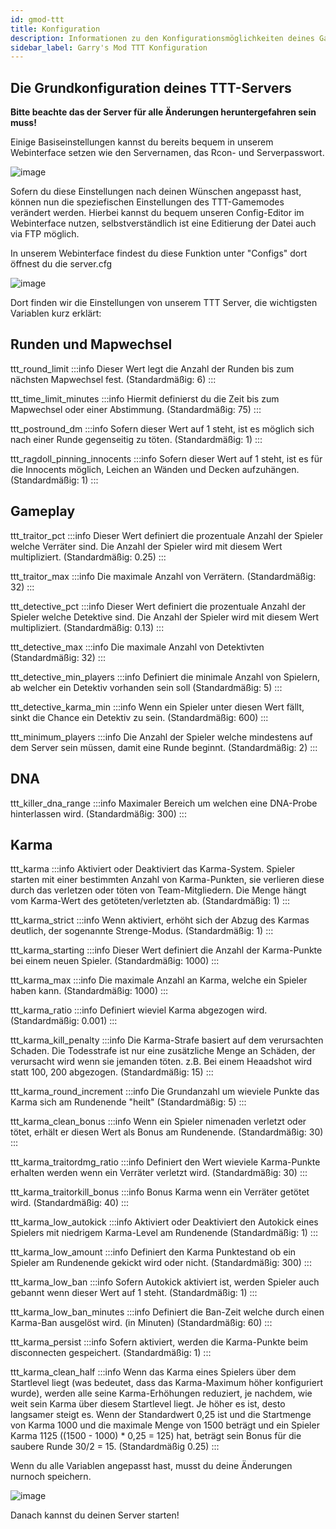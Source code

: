 ```yaml
---
id: gmod-ttt
title: Konfiguration
description: Informationen zu den Konfigurationsmöglichkeiten deines Garry's Mod TTT-Server von ZAP-Hosting -ZAP-Hosting.com Dokumentation
sidebar_label: Garry's Mod TTT Konfiguration
---
```


## Die Grundkonfiguration deines TTT-Servers

**Bitte beachte das der Server für alle Änderungen heruntergefahren sein muss!**

Einige Basiseinstellungen kannst du bereits bequem in unserem Webinterface setzen wie den Servernamen, das Rcon- und Serverpasswort.

![image](https://user-images.githubusercontent.com/26007280/189975778-3bc41b8b-c637-4f29-a7c5-7b80f184a70f.png)

Sofern du diese Einstellungen nach deinen Wünschen angepasst hast, können nun die speziefischen Einstellungen des TTT-Gamemodes verändert werden. Hierbei kannst du bequem unseren Config-Editor im Webinterface nutzen, selbstverständlich ist eine Editierung der Datei auch via FTP möglich.

In unserem Webinterface findest du diese Funktion unter "Configs" dort öffnest du die server.cfg

![image](https://user-images.githubusercontent.com/26007280/189975802-380b6ba8-70a1-49d2-8994-b83c199cf929.png)

Dort finden wir die Einstellungen von unserem TTT Server, die wichtigsten Variablen kurz erklärt:

## Runden und Mapwechsel
ttt_round_limit 
:::info
Dieser Wert legt die Anzahl der Runden bis zum nächsten Mapwechsel fest. (Standardmäßig: 6)
:::

ttt_time_limit_minutes
:::info
Hiermit definierst du die Zeit bis zum Mapwechsel oder einer Abstimmung. (Standardmäßig: 75)
:::

ttt_postround_dm
:::info
Sofern dieser Wert auf 1 steht, ist es möglich sich nach einer Runde gegenseitig zu töten. (Standardmäßig: 1)
:::

ttt_ragdoll_pinning_innocents 
:::info
Sofern dieser Wert auf 1 steht, ist es für die Innocents möglich, Leichen an Wänden und Decken aufzuhängen. (Standardmäßig: 1)
:::

## Gameplay
ttt_traitor_pct
:::info
Dieser Wert definiert die prozentuale Anzahl der Spieler welche Verräter sind. Die Anzahl der Spieler wird mit diesem Wert multipliziert. (Standardmäßig: 0.25)
:::

ttt_traitor_max
:::info
Die maximale Anzahl von Verrätern. (Standardmäßig: 32)
:::

ttt_detective_pct 
:::info
Dieser Wert definiert die prozentuale Anzahl der Spieler welche Detektive sind. Die Anzahl der Spieler wird mit diesem Wert multipliziert. (Standardmäßig: 0.13)
:::

ttt_detective_max
:::info
Die maximale Anzahl von Detektivten (Standardmäßig: 32)
:::

ttt_detective_min_players
:::info
Definiert die minimale Anzahl von Spielern, ab welcher ein Detektiv vorhanden sein soll (Standardmäßig: 5)
:::

ttt_detective_karma_min
:::info
Wenn ein Spieler unter diesen Wert fällt, sinkt die Chance ein Detektiv zu sein. (Standardmäßig: 600)
:::

ttt_minimum_players
:::info
Die Anzahl der Spieler welche mindestens auf dem Server sein müssen, damit eine Runde beginnt. (Standardmäßig: 2)
:::

## DNA
ttt_killer_dna_range
:::info
Maximaler Bereich um welchen eine DNA-Probe hinterlassen wird. (Standardmäßig: 300)
:::

## Karma
ttt_karma
:::info
Aktiviert oder Deaktiviert das Karma-System. Spieler starten mit einer bestimmten Anzahl von Karma-Punkten, sie verlieren diese durch das verletzen oder töten von Team-Mitgliedern. Die Menge hängt vom Karma-Wert des getöteten/verletzten ab. (Standardmäßig: 1)
:::

ttt_karma_strict
:::info
Wenn aktiviert, erhöht sich der Abzug des Karmas deutlich, der sogenannte Strenge-Modus. (Standardmäßig: 1)
:::

ttt_karma_starting
:::info
Dieser Wert definiert die Anzahl der Karma-Punkte bei einem neuen Spieler. (Standardmäßig: 1000)
:::

ttt_karma_max
:::info
Die maximale Anzahl an Karma, welche ein Spieler haben kann. (Standardmäßig: 1000)
:::

ttt_karma_ratio
:::info
Definiert wieviel Karma abgezogen wird. (Standardmäßig: 0.001)
:::

ttt_karma_kill_penalty
:::info
Die Karma-Strafe basiert auf dem verursachten Schaden. Die Todesstrafe ist nur eine zusätzliche Menge an Schäden, der verursacht wird wenn sie jemanden töten. z.B. Bei einem Heaadshot wird statt 100, 200 abgezogen. (Standardmäßig: 15)
:::

ttt_karma_round_increment
:::info
Die Grundanzahl um wieviele Punkte das Karma sich am Rundenende "heilt" (Standardmäßig: 5)
:::

ttt_karma_clean_bonus
:::info
Wenn ein Spieler nimenaden verletzt oder tötet, erhält er diesen Wert als Bonus am Rundenende. (Standardmäßig: 30)
:::

ttt_karma_traitordmg_ratio 
:::info
Definiert den Wert wieviele Karma-Punkte erhalten werden wenn ein Verräter verletzt wird. (Standardmäßig: 30)
:::

ttt_karma_traitorkill_bonus
:::info
Bonus Karma wenn ein Verräter getötet wird. (Standardmäßig: 40)
:::

ttt_karma_low_autokick
:::info
Aktiviert oder Deaktiviert den Autokick eines Spielers mit niedrigem Karma-Level am Rundenende (Standardmäßig: 1)
:::

ttt_karma_low_amount
:::info
Definiert den Karma Punktestand ob ein Spieler am Rundenende gekickt wird oder nicht. (Standardmäßig: 300)
:::

ttt_karma_low_ban
:::info
Sofern Autokick aktiviert ist, werden Spieler auch gebannt wenn dieser Wert auf 1 steht. (Standardmäßig: 1)
:::

ttt_karma_low_ban_minutes
:::info
Definiert die Ban-Zeit welche durch einen Karma-Ban ausgelöst wird. (in Minuten) (Standardmäßig: 60)
:::

ttt_karma_persist
:::info
Sofern aktiviert, werden die Karma-Punkte beim disconnecten gespeichert. (Standardmäßig: 1)
:::

ttt_karma_clean_half
:::info
Wenn das Karma eines Spielers über dem Startlevel liegt (was bedeutet, dass das Karma-Maximum höher konfiguriert wurde), werden alle seine Karma-Erhöhungen reduziert, je nachdem, wie weit sein Karma über diesem Startlevel liegt. Je höher es ist, desto langsamer steigt es. Wenn der Standardwert 0,25 ist und die Startmenge von Karma 1000 und die maximale Menge von 1500 beträgt und ein Spieler Karma 1125 ((1500 - 1000) * 0,25 = 125) hat, beträgt sein Bonus für die saubere Runde 30/2 = 15. (Standardmäßig 0.25)
:::

Wenn du alle Variablen angepasst hast, musst du deine Änderungen nurnoch speichern.

![image](https://user-images.githubusercontent.com/26007280/189975845-f8aa61c6-b68e-46b1-8b8e-45ea91052859.png)

Danach kannst du deinen Server starten! 
